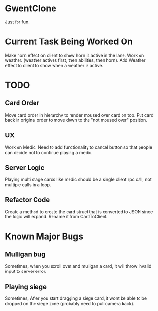 # GwentClone
Just for fun.

# Current Task Being Worked On
Make horn effect on client to show horn is active in the lane.
Work on weather. (weather actives first, then abilities, then horn).
Add Weather effect to client to show when a weather is active.

# TODO
## Card Order
Move card order in hierarchy to render moused over card on top. Put card back in original order to move down to the "not moused over" position.
## UX
Work on Medic. Need to add functionality to cancel button so that people can decide not to continue playing a medic.
## Server Logic
Playing multi stage cards like medic should be a single client rpc call, not multiple calls in a loop.
## Refactor Code
Create a method to create the card struct that is converted to JSON since the logic will expand. Rename it from CardToClient.

# Known Major Bugs
## Mulligan bug
Sometimes, when you scroll over and mulligan a card, it will throw invalid input to server error.
## Playing siege
Sometimes, After you start dragging a siege card, it wont be able to be dropped on the siege zone (probably need to pull camera back).
